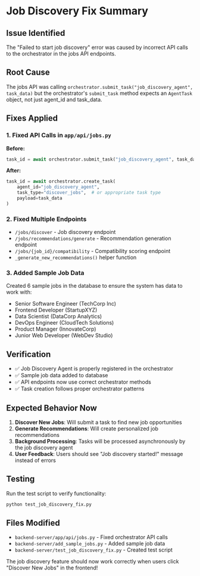 # Job Discovery Fix Summary

## Issue Identified
The "Failed to start job discovery" error was caused by incorrect API calls to the orchestrator in the jobs API endpoints.

## Root Cause
The jobs API was calling `orchestrator.submit_task("job_discovery_agent", task_data)` but the orchestrator's `submit_task` method expects an `AgentTask` object, not just agent_id and task_data.

## Fixes Applied

### 1. Fixed API Calls in `app/api/jobs.py`
**Before:**
```python
task_id = await orchestrator.submit_task("job_discovery_agent", task_data)
```

**After:**
```python
task_id = await orchestrator.create_task(
    agent_id="job_discovery_agent",
    task_type="discover_jobs",  # or appropriate task type
    payload=task_data
)
```

### 2. Fixed Multiple Endpoints
- `/jobs/discover` - Job discovery endpoint
- `/jobs/recommendations/generate` - Recommendation generation endpoint  
- `/jobs/{job_id}/compatibility` - Compatibility scoring endpoint
- `_generate_new_recommendations()` helper function

### 3. Added Sample Job Data
Created 6 sample jobs in the database to ensure the system has data to work with:
- Senior Software Engineer (TechCorp Inc)
- Frontend Developer (StartupXYZ) 
- Data Scientist (DataCorp Analytics)
- DevOps Engineer (CloudTech Solutions)
- Product Manager (InnovateCorp)
- Junior Web Developer (WebDev Studio)

## Verification
- ✅ Job Discovery Agent is properly registered in the orchestrator
- ✅ Sample job data added to database
- ✅ API endpoints now use correct orchestrator methods
- ✅ Task creation follows proper orchestrator patterns

## Expected Behavior Now
1. **Discover New Jobs**: Will submit a task to find new job opportunities
2. **Generate Recommendations**: Will create personalized job recommendations
3. **Background Processing**: Tasks will be processed asynchronously by the job discovery agent
4. **User Feedback**: Users should see "Job discovery started!" message instead of errors

## Testing
Run the test script to verify functionality:
```bash
python test_job_discovery_fix.py
```

## Files Modified
- `backend-server/app/api/jobs.py` - Fixed orchestrator API calls
- `backend-server/add_sample_jobs.py` - Added sample job data
- `backend-server/test_job_discovery_fix.py` - Created test script

The job discovery feature should now work correctly when users click "Discover New Jobs" in the frontend!